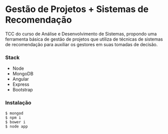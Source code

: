 # Gestão de Projetos + Sistemas de Recomendação

TCC do curso de Análise e Desenvolvimento de Sistemas, propondo uma ferramenta básica de gestão de projetos que utiliza de técnicas de sistemas de recomendação para auxiliar os gestores em suas tomadas de decisão.

### Stack
  - Node
  - MongoDB
  - Angular
  - Express
  - Bootstrap

### Instalação
```
$ mongod
$ npm i
$ bower i
$ node app
```

